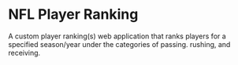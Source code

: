 # NFL Player Ranking
 A custom player ranking(s) web application that ranks players for a specified season/year under the categories of passing. rushing, and receiving. 
